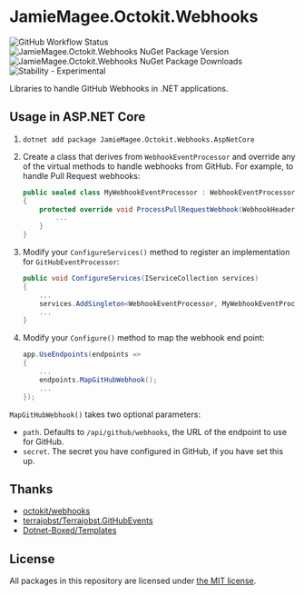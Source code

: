 # JamieMagee.Octokit.Webhooks

![GitHub Workflow Status](https://img.shields.io/github/workflow/status/JamieMagee/JamieMagee.Octokit.Webhooks/Build?style=for-the-badge)
![JamieMagee.Octokit.Webhooks NuGet Package Version](https://img.shields.io/nuget/v/JamieMagee.Octokit.Webhooks?style=for-the-badge)
![JamieMagee.Octokit.Webhooks NuGet Package Downloads](https://img.shields.io/nuget/dt/JamieMagee.Octokit.Webhooks?style=for-the-badge)
![Stability - Experimental](https://img.shields.io/badge/stability-experimental-orange?style=for-the-badge)

Libraries to handle GitHub Webhooks in .NET applications.

## Usage in ASP.NET Core

1. `dotnet add package JamieMagee.Octokit.Webhooks.AspNetCore`
2. Create a class that derives from `WebhookEventProcessor` and override any of the virtual methods to handle webhooks from GitHub. For example, to handle Pull Request webhooks:

    ```C#
    public sealed class MyWebhookEventProcessor : WebhookEventProcessor
    {
        protected override void ProcessPullRequestWebhook(WebhookHeaders headers, PullRequestEvent pullRequestEvent, PullRequestAction action) {
            ...
        }
    }
    ```

3. Modify your `ConfigureServices()` method to register an implementation for `GitHubEventProcessor`:

    ```C#
    public void ConfigureServices(IServiceCollection services)
    {
        ...
        services.AddSingleton<WebhookEventProcessor, MyWebhookEventProcessor>();
        ...
    }
    ```
4. Modify your `Configure()` method to map the webhook end point:

    ```C#
    app.UseEndpoints(endpoints =>
    {
        ...
        endpoints.MapGitHubWebhook();
        ...
    });
    ```

`MapGitHubWebhook()` takes two optional parameters:

* `path`. Defaults to `/api/github/webhooks`, the URL of the endpoint to use for GitHub.
* `secret`. The secret you have configured in GitHub, if you have set this up.

## Thanks

- [octokit/webhooks](https://github.com/octokit/webhooks)
- [terrajobst/Terrajobst.GitHubEvents](https://github.com/terrajobst/Terrajobst.GitHubEvents)
- [Dotnet-Boxed/Templates](https://github.com/Dotnet-Boxed/Templates)

## License

All packages in this repository are licensed under [the MIT license](https://opensource.org/licenses/MIT).
